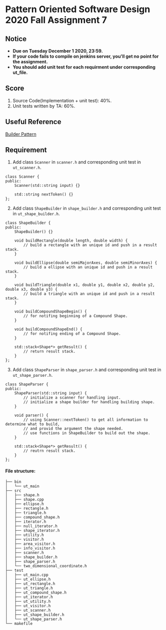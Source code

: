# **Pattern Oriented Software Design 2020 Fall Assignment 7**  

## **Notice**  
* **Due on Tuesday December 1 2020, 23:59.**  
* **If your code fails to compile on jenkins server, you'll get no point for the assignment.**  
* **You should add unit test for each requirment under corresponding ut_file.**  

## **Score**  
1. Source Code(Implementation + unit test): 40%.  
2. Unit tests written by TA: 60%.  

## **Useful Reference**  
[Builder Pattern](https://refactoring.guru/design-patterns/builder)  

## **Requirement**  
1. Add class `Scanner` in `scanner.h` and corresponding unit test in `ut_scanner.h`.  
```
class Scanner {
public:
    Scanner(std::string input) {}
    
    std::string nextToken() {}
};
```
2. Add class `ShapeBuilder` in `shape_builder.h` and corresponding unit test in `ut_shape_builder.h`.  
```
class ShapeBuilder {
public:
    ShapeBuilder() {}
    
    void buildRectangle(double length, double width) {
        // build a rectangle with an unique id and push in a result stack.
    }
    
    void buildEllipse(double semiMajorAxes, double semiMinorAxes) {
        // build a ellipse with an unique id and push in a result stack.
    }
    
    void buildTriangle(double x1, double y1, double x2, double y2, double x3, double y3) {
        // build a triangle with an unique id and push in a result stack.
    }
    
    void buildCompoundShapeBegin() {
        // for notifing beginning of a Compound Shape.
    }
    
    void buildCompoundShapeEnd() {
        // for notifing ending of a Compound Shape.
    }
    
    std::stack<Shape*> getResult() {
        // return result stack.
    }
};
```
3. Add class `ShapeParser` in `shape_parser.h` and corresponding unit test in `ut_shape_parser.h`.  
```
class ShapeParser {
public:
    ShapeParser(std::string input) {
        // initialize a scanner for handling input.
        // initialize a shape builder for handling building shape.
    }
    
    void parser() {
        // using Scanner::nextToken() to get all information to determine what to build,
        // and provid the argument the shape needed.
        // use functions in ShapeBuilder to build out the shape.
    }
    
    std::stack<Shape*> getResult() {
        // reutrn result stack.
    }
};
```

#### File structure:  
```
├── bin
│   └── ut_main
├── src
│   ├── shape.h
│   ├── shape.cpp
│   ├── ellipse.h
│   ├── rectangle.h
│   ├── triangle.h
│   ├── compound_shape.h
│   ├── iterator.h
│   ├── null_iterator.h
│   ├── shape_iterator.h
│   ├── utility.h
│   ├── visitor.h
│   ├── area_visitor.h
│   ├── info_visitor.h
│   ├── scanner.h
│   ├── shape_builder.h
│   ├── shape_parser.h
│   └── two_dimensional_coordinate.h
├── test
│   ├── ut_main.cpp
│   ├── ut_ellipse.h
│   ├── ut_rectangle.h
│   ├── ut_triangle.h
│   ├── ut_compound_shape.h
│   ├── ut_iterator.h
│   ├── ut_utility.h
│   ├── ut_visitor.h
│   ├── ut_scanner.h
│   ├── ut_shape_builder.h
│   └── ut_shape_parser.h
└── makefile

```